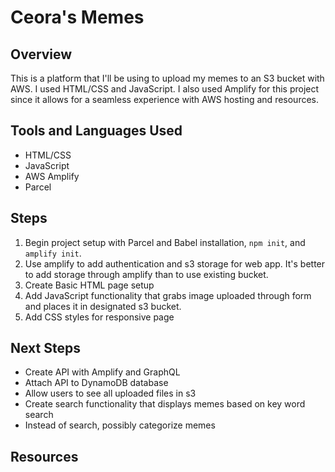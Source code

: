 # Ceora's Memes

## Overview

This is a platform that I'll be using to upload my memes to an S3 bucket with AWS. I used HTML/CSS and JavaScript. I also used Amplify for this project since it allows for a seamless experience with AWS hosting and resources.

## Tools and Languages Used

- HTML/CSS
- JavaScript
- AWS Amplify
- Parcel

## Steps

1. Begin project setup with Parcel and Babel installation, `npm init`, and `amplify init`.
2. Use amplify to add authentication and s3 storage for web app. It's better to add storage through amplify than to use existing bucket.
3. Create Basic HTML page setup
4. Add JavaScript functionality that grabs image uploaded through form and places it in designated s3 bucket.
5. Add CSS styles for responsive page

## Next Steps

- Create API with Amplify and GraphQL
- Attach API to DynamoDB database
- Allow users to see all uploaded files in s3
- Create search functionality that displays memes based on key word search
- Instead of search, possibly categorize memes

## Resources
